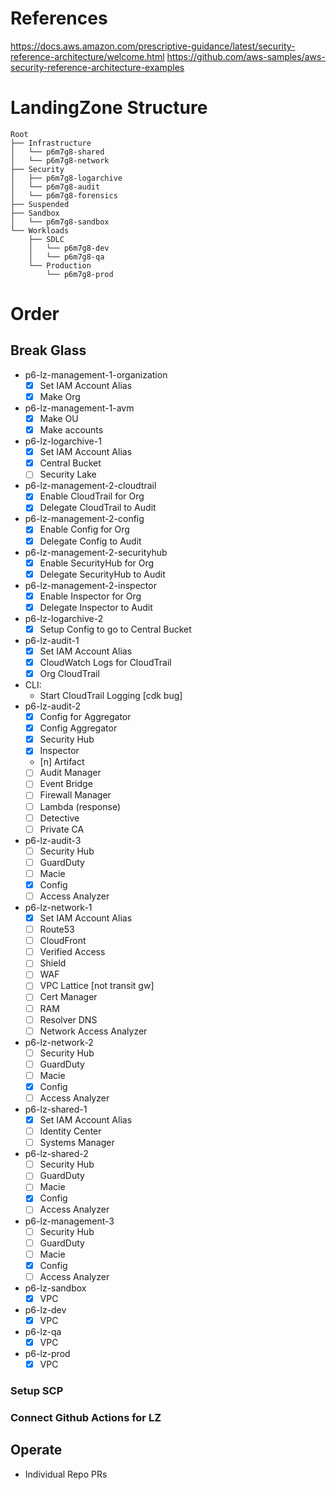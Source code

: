 # References

https://docs.aws.amazon.com/prescriptive-guidance/latest/security-reference-architecture/welcome.html
https://github.com/aws-samples/aws-security-reference-architecture-examples

# LandingZone Structure

```text
Root
├── Infrastructure
│   └── p6m7g8-shared
│   └── p6m7g8-network
├── Security
│   ├── p6m7g8-logarchive
│   └── p6m7g8-audit
│   └── p6m7g8-forensics
├── Suspended
├── Sandbox
│   └── p6m7g8-sandbox
└── Workloads
    ├── SDLC
    │   └── p6m7g8-dev
    │   └── p6m7g8-qa
    └── Production
        └── p6m7g8-prod
```

# Order

## Break Glass

- p6-lz-management-1-organization
  - [x] Set IAM Account Alias
  - [x] Make Org
- p6-lz-management-1-avm
  - [x] Make OU
  - [x] Make accounts
- p6-lz-logarchive-1
  - [x] Set IAM Account Alias
  - [x] Central Bucket
  - [ ] Security Lake
- p6-lz-management-2-cloudtrail
  - [x] Enable CloudTrail for Org
  - [x] Delegate CloudTrail to Audit
- p6-lz-management-2-config
  - [x] Enable Config for Org
  - [x] Delegate Config to Audit
- p6-lz-management-2-securityhub
  - [x] Enable SecurityHub for Org
  - [x] Delegate SecurityHub to Audit
- p6-lz-management-2-inspector
  - [x] Enable Inspector for Org
  - [x] Delegate Inspector to Audit
- p6-lz-logarchive-2
  - [x] Setup Config to go to Central Bucket
- p6-lz-audit-1
  - [x] Set IAM Account Alias
  - [x] CloudWatch Logs for CloudTrail
  - [x] Org CloudTrail
- CLI:
  - Start CloudTrail Logging [cdk bug]
- p6-lz-audit-2
  - [x] Config for Aggregator
  - [x] Config Aggregator
  - [x] Security Hub
  - [x] Inspector
  - [n] Artifact
  - [ ] Audit Manager
  - [ ] Event Bridge
  - [ ] Firewall Manager
  - [ ] Lambda (response)
  - [ ] Detective
  - [ ] Private CA
- p6-lz-audit-3
  - [ ] Security Hub
  - [ ] GuardDuty
  - [ ] Macie
  - [x] Config
  - [ ] Access Analyzer
- p6-lz-network-1
  - [x] Set IAM Account Alias
  - [ ] Route53
  - [ ] CloudFront
  - [ ] Verified Access
  - [ ] Shield
  - [ ] WAF
  - [ ] VPC Lattice [not transit gw]
  - [ ] Cert Manager
  - [ ] RAM
  - [ ] Resolver DNS
  - [ ] Network Access Analyzer
- p6-lz-network-2
  - [ ] Security Hub
  - [ ] GuardDuty
  - [ ] Macie
  - [x] Config
  - [ ] Access Analyzer
- p6-lz-shared-1
  - [x] Set IAM Account Alias
  - [ ] Identity Center
  - [ ] Systems Manager
- p6-lz-shared-2
  - [ ] Security Hub
  - [ ] GuardDuty
  - [ ] Macie
  - [x] Config
  - [ ] Access Analyzer
- p6-lz-management-3
  - [ ] Security Hub
  - [ ] GuardDuty
  - [ ] Macie
  - [x] Config
  - [ ] Access Analyzer
- p6-lz-sandbox
  - [x] VPC
- p6-lz-dev
  - [x] VPC
- p6-lz-qa
  - [x] VPC
- p6-lz-prod
  - [x] VPC

### Setup SCP

### Connect Github Actions for LZ

## Operate

- Individual Repo PRs